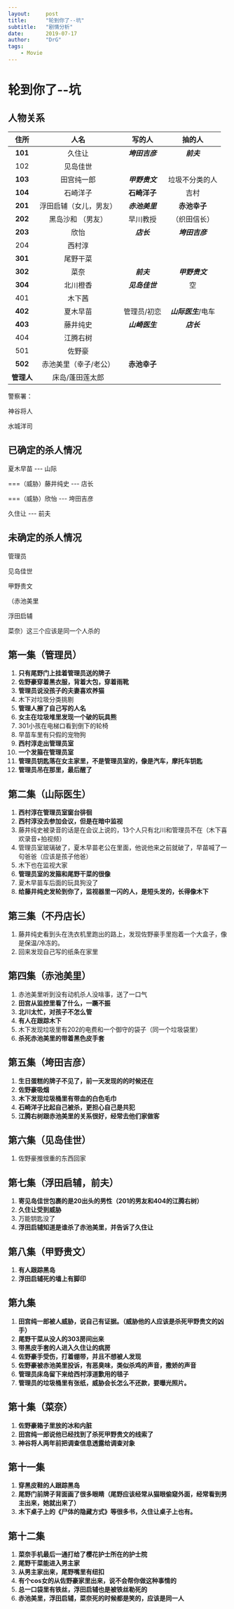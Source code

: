 ```yaml
---
layout:     post
title:      "轮到你了--坑"
subtitle:   "剧情分析"
date:       2019-07-17
author:     "DrG"
tags:
    - Movie
---
```




# 轮到你了--坑



## 人物关系

|    住所    |          人名          |     写的人     |       抽的人        |
| :--------: | :--------------------: | :------------: | :-----------------: |
|  **101**   |         久住让         | ***垮田吉彦*** |     ***前夫***      |
|    102     |        见岛佳世        |                |                     |
|  **103**   |       田宫纯一郎       | ***甲野贵文*** |   垃圾不分类的人    |
|  **104**   |        石崎洋子        |  **石崎洋子**  |        吉村         |
|  **201**   | 浮田启辅（女儿，男友） | ***赤池美里*** |    **赤池幸子**     |
|  **202**   |   黑岛沙和 （男友）    |    早川教授    |    （织田信长）     |
|  **203**   |          欣怡          |   ***店长***   |   ***垮田吉彦***    |
|    204     |         西村淳         |                |                     |
|  **301**   |        尾野干菜        |                |                     |
|  **302**   |          菜奈          |   ***前夫***   |   ***甲野贵文***    |
|  **304**   |        北川橙香        | ***见岛佳世*** |         空          |
|    401     |         木下茜         |                |                     |
|  **402**   |        夏木早苗        |  管理员/初恋   | ***山际医生***/电车 |
|  **403**   |        藤井纯史        | ***山崎医生*** |     ***店长***      |
|    404     |        江腾右树        |                |                     |
|    501     |         佐野豪         |                |                     |
|  **502**   | 赤池美里（幸子/老公）  |  **赤池幸子**  |                     |
| **管理人** |    床岛/蓬田莲太郎     |                |                     |



警察署：

神谷将人

水城洋司



## 已确定的杀人情况

夏木早苗 --- 山际

===（威胁）藤井纯史 --- 店长

===（威胁）欣怡 --- 垮田吉彦

久住让 --- 前夫



## 未确定的杀人情况

管理员 

见岛佳世

甲野贵文



（赤池美里

浮田启辅

菜奈）这三个应该是同一个人杀的



## 第一集（管理员）

1. **只有尾野门上挂着管理员送的牌子**
2. **佐野豪穿着黑衣服，背着大包，穿着雨靴**
3. **管理员说没孩子的夫妻喜欢养猫**
4. 木下对垃圾分类挑剔
5. **管理人擦了自己写的人名**
6. **女主在垃圾堆里发现一个破的玩具熊**
7. 301小孩在电梯口看到倒下的轮椅
8. 早苗车里有只假的宠物狗
9. **西村淳走出管理员室**
10. **一个发箍在管理员室**
11. **管理员钥匙落在女主家里，不是管理员室的，像是汽车，摩托车钥匙**
12. **管理员吊在那里，最后醒了**



## 第二集（山际医生）

1. **西村淳在管理员室窗台徘徊**
2. **西村淳没去参加会议，但是在暗中监视**
3. 藤井纯史被录音的话是在会议上说的，13个人只有北川和管理员不在（木下喜欢录音+拍视频）
4. 管理员室玻璃破了，夏木早苗老公在里面，他说他来之前就破了，早苗喊了一句爸爸（应该是孩子他爸）
5. 木下也在监视大家
6. **管理员室的发箍和尾野干菜的很像**
7. 夏木早苗车后面的玩具狗没了
8. **给藤井纯史发轮到你了，监视器里一闪的人，是短头发的，长得像木下**



## 第三集（不丹店长）

1. 藤井纯史看到头在洗衣机里跑出的路上，发现佐野豪手里抱着一个大盒子，像是保温/冷冻的。
2. 回来发现自己写的纸条在家里



## 第四集（赤池美里）

1. 赤池美里听到没有动机杀人没啥事，送了一口气
2. **田宫从监控里看了什么，一蹶不振**
3. **北川太忙，对孩子不怎么管**
4. **有人在跟踪木下**
5. 木下发现垃圾里有202的电费和一个御守的袋子（同一个垃圾袋里）
6. **杀死赤池美里的带着黑色皮手套**



## 第五集（垮田吉彦）

1. **生日蛋糕的牌子不见了，前一天发现的的时候还在**
2. **佐野豪吸烟**
3. **木下发现垃圾桶里有带血的白色毛巾**
4. **石崎洋子比起自己被杀，更担心自己是共犯**
5. **江腾右树跟赤池美里的关系很好，经常去他们家做客**



## 第六集（见岛佳世）

1. 佐野豪推很重的东西回家



## 第七集（浮田启辅，前夫）

1. **寄见岛佳世包裹的是20出头的男性（201的男友和404的江腾右树）**
2. **久住让受到威胁**
3. 万能钥匙没了
4. **浮田启辅知道是谁杀了赤池美里，并告诉了久住让**



## 第八集（甲野贵文）

1. **有人跟踪黑岛**
2. **浮田启辅死的墙上有脚印**



## 第九集

1. **田宫纯一郎被人威胁，说自己有证据。（威胁他的人应该是杀死甲野贵文的凶手）**
2. **尾野干菜从没人的303房间出来**
3. **带黑皮手套的人进入久住让的病房**
4. **佐野豪手受伤，打着绷带，并且不想被人发现**
5. **佐野豪被赤池美里投诉，有恶臭味，类似杀鸡的声音，撒娇的声音**
6. **管理员床岛留下来给西村淳道歉用的毯子**
7. **管理员的垃圾桶里有张纸，威胁会长怎么不还款，要曝光照片。**



## 第十集（菜奈）

1. **佐野豪箱子里放的冰和内脏**
2. **田宫纯一郎说他已经找到了杀死甲野贵文的线索了**
3. **神谷将人两年前把调查信息透露给调查对象**



## 第十一集

1. **穿黑皮鞋的人跟踪黑岛**
2. **尾野门前牌子背面画了很多眼睛（尾野应该经常从猫眼偷窥外面，经常看到男主出来，她就出来了）**
3. **木下桌子上的《尸体的隐藏方式》等很多书，久住让桌子上也有。**



## 第十二集

1. **菜奈手机最后一通打给了樱花护士所在的护士院**
2. **尾野干菜能进入男主家**
3. **从男主家出来，尾野嘴里有纽扣**
4. **有个cos女的从佐野豪家里出来，说不会帮你做这种事情的**
5. **总一口袋里有铁丝，浮田启辅也是被铁丝勒死的**
6. **赤池美里，浮田启辅，菜奈死的时候都是笑的，应该是同一人**

